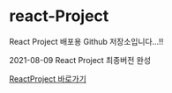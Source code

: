 # react-Project
React Project 배포용 Github 저장소입니다...!!

2021-08-09  React Project 최종버전 완성

[ReactProject 바로가기](https://kevinjuniors.github.io/react-Project/public/index.html)
